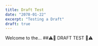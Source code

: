 ```yaml
---
title: Draft Test
date: "2078-01-22"
excerpt: "Testing a Draft"
draft: true
---
```


Welcome to the…
##⚠️🚨 DRAFT TEST 🚨⚠️
